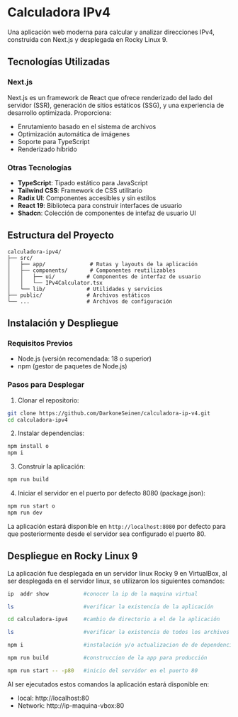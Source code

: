 # Calculadora IPv4

Una aplicación web moderna para calcular y analizar direcciones IPv4, construida con Next.js y desplegada en Rocky Linux 9.

## Tecnologías Utilizadas

### Next.js
Next.js es un framework de React que ofrece renderizado del lado del servidor (SSR), generación de sitios estáticos (SSG), y una experiencia de desarrollo optimizada. Proporciona:
- Enrutamiento basado en el sistema de archivos
- Optimización automática de imágenes
- Soporte para TypeScript
- Renderizado híbrido

### Otras Tecnologías
- **TypeScript**: Tipado estático para JavaScript
- **Tailwind CSS**: Framework de CSS utilitario
- **Radix UI**: Componentes accesibles y sin estilos
- **React 19**: Biblioteca para construir interfaces de usuario
- **Shadcn**: Colección de componentes de intefaz de usuario UI

## Estructura del Proyecto

```
calculadora-ipv4/
├── src/
│   ├── app/              # Rutas y layouts de la aplicación
│   ├── components/       # Componentes reutilizables
│   │   ├── ui/          # Componentes de interfaz de usuario
│   │   └── IPv4Calculator.tsx
│   └── lib/             # Utilidades y servicios
├── public/              # Archivos estáticos
└── ...                  # Archivos de configuración
```

## Instalación y Despliegue

### Requisitos Previos
- Node.js (versión recomendada: 18 o superior)
- npm (gestor de paquetes de Node.js)


### Pasos para Desplegar

1. Clonar el repositorio:
```bash
git clone https://github.com/DarkoneSeinen/calculadora-ip-v4.git
cd calculadora-ipv4
```

2. Instalar dependencias:
```bash
npm install o
npm i
```

3. Construir la aplicación:
```bash
npm run build
```

4. Iniciar el servidor en el puerto por defecto 8080 (package.json):
```bash
npm run start o
npm run dev

```

La aplicación estará disponible en `http://localhost:8080` por defecto para que posteriormente desde el servidor sea configurado el puerto 80.

## Despliegue en Rocky Linux 9

La aplicación fue desplegada en un servidor linux Rocky 9 en VirtualBox, al ser desplegada en el servidor linux, se utilizaron los siguientes comandos:
```bash
ip  addr show           #conocer la ip de la maquina virtual

ls                      #verificar la existencia de la aplicación

cd calculadora-ipv4     #cambio de directorio a el de la aplicación

ls                      #verificar la existencia de todos los archivos de la app

npm i                   #instalación y/o actualizacion de de dependencias

npm run build           #construccion de la app para producción

npm run start -- -p80   #inicio del servidor en el puerto 80
```

Al ser ejecutados estos comandos la aplicación estará disponible en:

- local:     http://localhost:80
- Network:   http://ip-maquina-vbox:80






